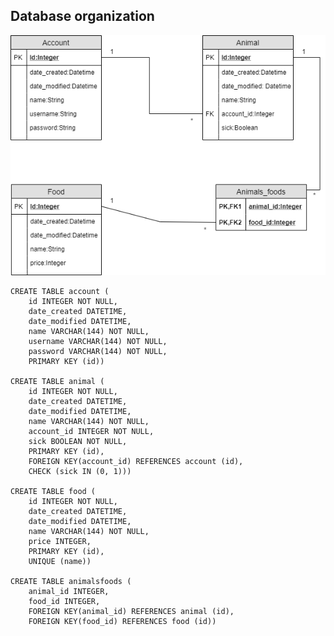 ## Database organization


![alt text][picture]

[picture]: https://github.com/AgdaHTH/ruokintasovellus/blob/master/documentation/database.png

    

    CREATE TABLE account (
        id INTEGER NOT NULL,
        date_created DATETIME,
        date_modified DATETIME,
        name VARCHAR(144) NOT NULL,
        username VARCHAR(144) NOT NULL,
        password VARCHAR(144) NOT NULL,
        PRIMARY KEY (id))

    CREATE TABLE animal (
        id INTEGER NOT NULL,
        date_created DATETIME,
        date_modified DATETIME,
        name VARCHAR(144) NOT NULL,
        account_id INTEGER NOT NULL,
        sick BOOLEAN NOT NULL,
        PRIMARY KEY (id),
        FOREIGN KEY(account_id) REFERENCES account (id),
        CHECK (sick IN (0, 1)))
    
    CREATE TABLE food (
        id INTEGER NOT NULL,
        date_created DATETIME,
        date_modified DATETIME,
        name VARCHAR(144) NOT NULL,
        price INTEGER,
        PRIMARY KEY (id),
        UNIQUE (name))

    CREATE TABLE animalsfoods (
        animal_id INTEGER,
        food_id INTEGER,
        FOREIGN KEY(animal_id) REFERENCES animal (id),
        FOREIGN KEY(food_id) REFERENCES food (id))
